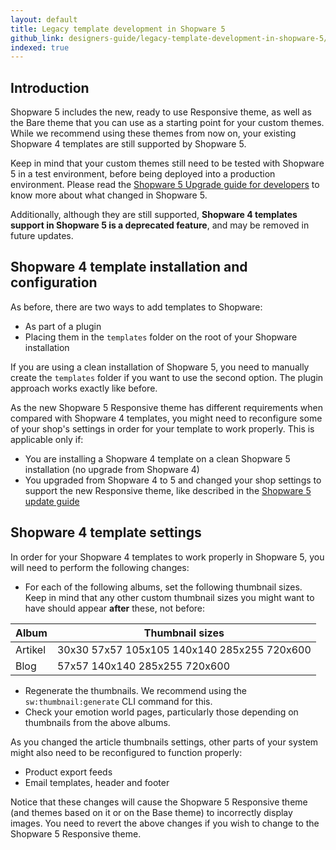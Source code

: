 ```yaml
---
layout: default
title: Legacy template development in Shopware 5
github_link: designers-guide/legacy-template-development-in-shopware-5/index.md
indexed: true
---
```

## Introduction

Shopware 5 includes the new, ready to use Responsive theme, as well as the Bare theme that you can use as a starting point for your custom themes. While we recommend using these themes from now on, your existing Shopware 4 templates are still supported by Shopware 5.

Keep in mind that your custom themes still need to be tested with Shopware 5 in a test environment, before being deployed into a production environment. Please read the [Shopware 5 Upgrade guide for developers](/developers-guide/shopware-5-upgrade-guide-for-developers/) to know more about what changed in Shopware 5.

Additionally, although they are still supported, **Shopware 4 templates support in Shopware 5 is a deprecated feature**, and may be removed in future updates.

## Shopware 4 template installation and configuration

As before, there are two ways to add templates to Shopware:

* As part of a plugin
* Placing them in the `templates` folder on the root of your Shopware installation

If you are using a clean installation of Shopware 5, you need to manually create the `templates` folder if you want to use the second option. The plugin approach works exactly like before.

As the new Shopware 5 Responsive theme has different requirements when compared with Shopware 4 templates, you might need to reconfigure some of your shop's settings in order for your template to work properly. This is applicable only if:

* You are installing a Shopware 4 template on a clean Shopware 5 installation (no upgrade from Shopware 4)
* You upgraded from Shopware 4 to 5 and changed your shop settings to support the new Responsive theme, like described in the [Shopware 5 update guide](/developers-guide/shopware-5-upgrade-guide-for-developers//)

## Shopware 4 template settings

In order for your Shopware 4 templates to work properly in Shopware 5, you will need to perform the following changes:

- For each of the following albums, set the following thumbnail sizes. Keep in mind that any other custom thumbnail sizes you might want to have should appear **after** these, not before:

Album          | Thumbnail sizes
-------------- | ---------------------------------------------
Artikel        | 30x30 57x57 105x105 140x140 285x255 720x600
Blog           | 57x57 140x140 285x255 720x600

- Regenerate the thumbnails. We recommend using the `sw:thumbnail:generate` CLI command for this.
- Check your emotion world pages, particularly those depending on thumbnails from the above albums.

As you changed the article thumbnails settings, other parts of your system might also need to be reconfigured to function properly:
- Product export feeds
- Email templates, header and footer

Notice that these changes will cause the Shopware 5 Responsive theme (and themes based on it or on the Base theme) to incorrectly display images. You need to revert the above changes if you wish to change to the Shopware 5 Responsive theme.
